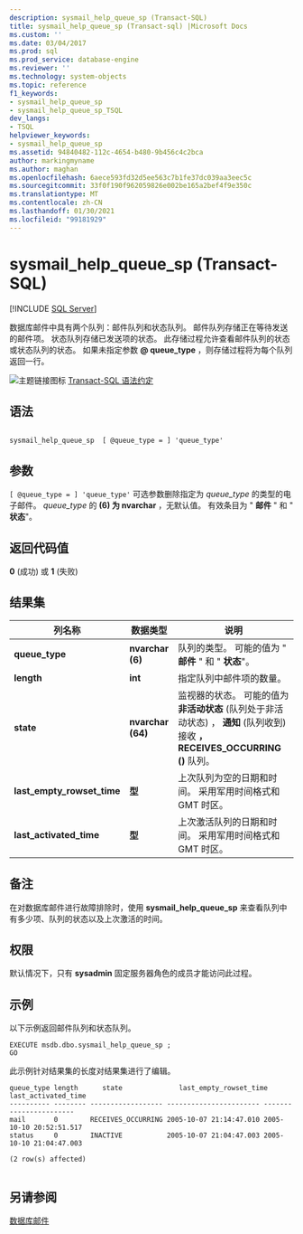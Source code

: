 ```yaml
---
description: sysmail_help_queue_sp (Transact-SQL)
title: sysmail_help_queue_sp (Transact-sql) |Microsoft Docs
ms.custom: ''
ms.date: 03/04/2017
ms.prod: sql
ms.prod_service: database-engine
ms.reviewer: ''
ms.technology: system-objects
ms.topic: reference
f1_keywords:
- sysmail_help_queue_sp
- sysmail_help_queue_sp_TSQL
dev_langs:
- TSQL
helpviewer_keywords:
- sysmail_help_queue_sp
ms.assetid: 94840482-112c-4654-b480-9b456c4c2bca
author: markingmyname
ms.author: maghan
ms.openlocfilehash: 6aece593fd32d5ee563c7b1fe37dc039aa3eec5c
ms.sourcegitcommit: 33f0f190f962059826e002be165a2bef4f9e350c
ms.translationtype: MT
ms.contentlocale: zh-CN
ms.lasthandoff: 01/30/2021
ms.locfileid: "99181929"
---
```

# <a name="sysmail_help_queue_sp-transact-sql"></a>sysmail_help_queue_sp (Transact-SQL)
[!INCLUDE [SQL Server](../../includes/applies-to-version/sqlserver.md)]

  数据库邮件中具有两个队列：邮件队列和状态队列。 邮件队列存储正在等待发送的邮件项。 状态队列存储已发送项的状态。 此存储过程允许查看邮件队列的状态或状态队列的状态。 如果未指定参数 **\@ queue_type** ，则存储过程将为每个队列返回一行。  
  
 ![主题链接图标](../../database-engine/configure-windows/media/topic-link.gif "“主题链接”图标") [Transact-SQL 语法约定](../../t-sql/language-elements/transact-sql-syntax-conventions-transact-sql.md)  
  
## <a name="syntax"></a>语法  
  
```  
  
sysmail_help_queue_sp  [ @queue_type = ] 'queue_type'  
```  
  
## <a name="arguments"></a>参数  
`[ @queue_type = ] 'queue_type'` 可选参数删除指定为 *queue_type* 的类型的电子邮件。 *queue_type* 的 **(6) 为 nvarchar** ，无默认值。 有效条目为 " **邮件** " 和 " **状态**"。  
  
## <a name="return-code-values"></a>返回代码值  
 **0** (成功) 或 **1** (失败)   
  
## <a name="result-set"></a>结果集  
  
|列名称|数据类型|说明|  
|-----------------|---------------|-----------------|  
|**queue_type**|**nvarchar (6)**|队列的类型。 可能的值为 " **邮件** " 和 " **状态**"。|  
|**length**|**int**|指定队列中邮件项的数量。|  
|**state**|**nvarchar (64)**|监视器的状态。 可能的值为 **非活动状态** (队列处于非活动状态) ， **通知** (队列收到) 接收 **，RECEIVES_OCCURRING ()** 队列。|  
|**last_empty_rowset_time**|**型**|上次队列为空的日期和时间。 采用军用时间格式和 GMT 时区。|  
|**last_activated_time**|**型**|上次激活队列的日期和时间。 采用军用时间格式和 GMT 时区。|  
  
## <a name="remarks"></a>备注  
 在对数据库邮件进行故障排除时，使用 **sysmail_help_queue_sp** 来查看队列中有多少项、队列的状态以及上次激活的时间。  
  
## <a name="permissions"></a>权限  
 默认情况下，只有 **sysadmin** 固定服务器角色的成员才能访问此过程。  
  
## <a name="examples"></a>示例  
 以下示例返回邮件队列和状态队列。  
  
```  
EXECUTE msdb.dbo.sysmail_help_queue_sp ;  
GO  
```  
  
 此示例针对结果集的长度对结果集进行了编辑。  
  
```  
queue_type length      state              last_empty_rowset_time  last_activated_time  
---------- -------- ------------------ ----------------------- -----------------------  
mail       0        RECEIVES_OCCURRING 2005-10-07 21:14:47.010 2005-10-10 20:52:51.517  
status     0        INACTIVE           2005-10-07 21:04:47.003 2005-10-10 21:04:47.003  
  
(2 row(s) affected)  
  
```  
  
## <a name="see-also"></a>另请参阅  
 [数据库邮件](../../relational-databases/database-mail/database-mail.md)  
  
  
